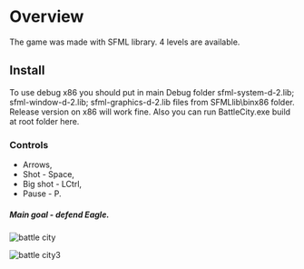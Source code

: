 # Overview
The game was made with SFML library.
4 levels are available.
## Install
To use debug x86 you should put in main Debug folder sfml-system-d-2.lib; sfml-window-d-2.lib; sfml-graphics-d-2.lib files from SFMLlib\binx86 folder. Release version on x86 will work fine. Also you can run BattleCity.exe build at root folder here.
### Controls
- Arrows, 
- Shot - Space, 
- Big shot - LCtrl, 
- Pause - P.
#####    Main goal - defend Eagle.
![battle city](https://user-images.githubusercontent.com/29663442/29415430-b696ce8e-836b-11e7-9922-5455a2dd5fe0.png)

![battle city3](https://user-images.githubusercontent.com/29663442/29415687-789c5670-836c-11e7-90d8-97e4d7a550ad.png)

